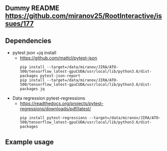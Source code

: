 ## Dummy README https://github.com/miranov25/RootInteractive/issues/177


## Dependencies
* pytest json +jq install
  * https://github.com/mattcl/pytest-json
    ``` 
    pip install --target=/data/miranov/JIRA/ATO-500/tensorflow_latest-gpuCUDA/usr/local/lib/python3.6/dist-packages pytest-json-report 
    pip install --target=/data/miranov/JIRA/ATO-500/tensorflow_latest-gpuCUDA/usr/local/lib/python3.6/dist-packages jq
    ```
* Data regression pytest-regressions
  * https://readthedocs.org/projects/pytest-regressions/downloads/pdf/latest/
    ```
    pip install pytest-regressions --target=/data/miranov/JIRA/ATO-500/tensorflow_latest-gpuCUDA/usr/local/lib/python3.6/dist-packages
    ```
    
## Example usage


